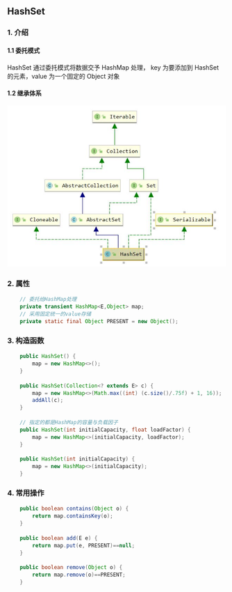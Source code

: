 ## HashSet

### 1. 介绍

#### 1.1 委托模式

HashSet 通过委托模式将数据交予 HashMap 处理， key 为要添加到 HashSet 的元素，value 为一个固定的 Object 对象

#### 1.2 继承体系

<img src="img/hashset继承体系.jpg" style="zoom:80%"/>

### 2. 属性

``` java
    // 委托给HashMap处理
	private transient HashMap<E,Object> map;
	// 采用固定统一的value存储
    private static final Object PRESENT = new Object();
```

### 3. 构造函数

``` java
    public HashSet() {
        map = new HashMap<>();
    }

    public HashSet(Collection<? extends E> c) {
        map = new HashMap<>(Math.max((int) (c.size()/.75f) + 1, 16));
        addAll(c);
    }

	// 指定的都是HashMap的容量与负载因子
    public HashSet(int initialCapacity, float loadFactor) {
        map = new HashMap<>(initialCapacity, loadFactor);
    }

    public HashSet(int initialCapacity) {
        map = new HashMap<>(initialCapacity);
    }
```

### 4. 常用操作

``` java
    public boolean contains(Object o) {
        return map.containsKey(o);
    }

    public boolean add(E e) {
        return map.put(e, PRESENT)==null;
    }

    public boolean remove(Object o) {
        return map.remove(o)==PRESENT;
    }
```

